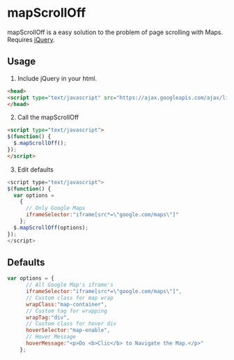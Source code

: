 # mapScrollOff
mapScrollOff is a easy solution to the problem of page scrolling with Maps. Requires [jQuery](jquery.com).

## Usage
1. Include jQuery in your html.
``` html
<head>
<script type="text/javascript" src="https://ajax.googleapis.com/ajax/libs/jquery/2.1.3/jquery.min.js?ver=2.1.3"></script>
</head>
```
2. Call the mapScrollOff
``` html
<script type="text/javascript">
$(function() {
  $.mapScrollOff();
});
</script>
```
3. Edit defaults
``` javascript
<script type="text/javascript">
$(function() {
  var options =
    {
      // Only Google Maps
      iframeSelector:"iframe[src*=\"google.com/maps\"]"
    };
  $.mapScrollOff(options);
});
</script>
```

## Defaults
```javascript
var options = {
      // All Google Map's iframe's
      iframeSelector:"iframe[src*=\"google.com/maps\"]",
      // Custom class for map wrap
      wrapClass:"map-container",
      // Custom tag for wrapping
      wrapTag:"div",
      // Custom class for hover div
      hoverSelector:"map-enable",
      // Hover Message
      hoverMessage:"<p>Do <b>Clic</b> to Navigate the Map.</p>"
    };
```
